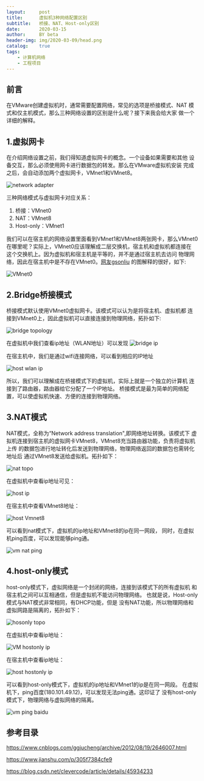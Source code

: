 ```yaml
---
layout:     post
title:      虚拟机3种网络配置区别
subtitle:   桥接、NAT、Host-only区别
date:       2020-03-15
author:     BY beta
header-img: img/2020-03-09/head.png
catalog:    true
tags:
    - 计算机网络
    - 工程项目
---
```


## 前言
在VMware创建虚拟机时，通常需要配置网络，常见的选项是桥接模式、NAT
模式和仅主机模式，那么三种网络设置的区别是什么呢？接下来我会给大家
做一个详细的解释。
## 1.虚拟网卡
在介绍网络设置之前，我们得知道虚拟网卡的概念。一个设备如果需要和其他
设备交互，那么必须使用网卡进行数据包的转发。那么在VMware虚拟机安装
完成之后，会自动添加两个虚拟网卡，VMnet1和VMnet8。

![network adapter](/img/2020-03-15/host-virtual-adapter.JPG)  

三种网络模式与虚拟网卡对应关系：
1. 桥接：VMnet0
2. NAT：VMnet8
3. Host-only：VMnet1

我们可以在宿主机的网络设置里面看到VMnet1和VMnet8两张网卡，那么VMnet0
在哪里呢？实际上，VMnet0应该理解成二层交换机，宿主机和虚拟机都连接在
这个交换机上。因为虚拟机和宿主机是平等的，并不是通过宿主机去访问
物理网络，因此在宿主机中是不存在VMnet0。[网友gsonliu](https://www.jianshu.com/p/305f7384cfe9)
的图解释的很好，如下:  

![VMnet0](/img/2020-03-15/vmnet0.JPG)

## 2.Bridge桥接模式
桥接模式默认使用VMnet0虚拟网卡。该模式可以认为是将宿主机、虚拟机都
连接到VMnet0上，因此虚拟机可以直接连接到物理网络，拓扑如下:  

![bridge topology](/img/2020-03-15/bridge-topo.JPG)

在虚拟机中我们查看ip地址（WLAN地址）可以发现
![bridge ip](/img/2020-03-15/bridge-ip-addr.JPG)

在宿主机中，我们是通过wifi连接网络，可以看到相应的IP地址

![host wlan ip](/img/2020-03-15/host-wlan-addr.JPG)

所以，我们可以理解成在桥接模式下的虚拟机，实际上就是一个独立的计算机
连接到了路由器，路由器给它分配了一个IP地址。
桥接模式是最为简单的网络配置，可以使虚拟机快速、方便的连接到物理网络。

## 3.NAT模式
NAT模式，全称为“Network address translation",即网络地址转换。该模式下
虚拟机连接到宿主机的虚拟网卡VMnet8，VMnet8充当路由器功能，负责将虚拟机上传
的数据包进行地址转化后发送到物理网络，物理网络返回的数据包也需转化地址后
通过VMnet8发送给虚拟机。拓扑如下：

![nat topo](/img/2020-03-15/nat-topo.JPG)

在虚拟机中查看ip地址可见：

![host ip](/img/2020-03-15/virtual-nat-addr.JPG)

在宿主机中查看VMnet8地址：

![host Vmnet8](/img/2020-03-15/host-nat-addr.JPG)

可以看到nat模式下，虚拟机的ip地址和VMnet8的ip在同一网段，
同时，在虚拟机ping百度，可以发现能够ping通。

![vm nat ping](/img/2020-03-15/vm-nat-pingbaidu.JPG)

## 4.host-only模式
host-only模式下，虚拟网络是一个封闭的网络，连接到该模式下的所有虚拟机
和宿主机之间可以互相通信，但是虚拟机不能访问物理网络。
也就是说，Host-only模式与NAT模式非常相同，有DHCP功能，但是
没有NAT功能，所以物理网络和虚拟网路是隔离的，拓扑如下：

![hosonly topo](/img/2020-03-15/hostonly-topo.JPG)

在虚拟机中查看ip地址：

![VM hostonly ip](/img/2020-03-15/virtual-hostonly-addr.JPG)

在宿主机中查看ip地址：

![host hostonly ip](/img/2020-03-15/host-only-addr.JPG)

可以看到host-only模式下，虚拟机的ip地址和VMnet1的ip是在同一网段。
在虚拟机下，ping百度(180.101.49.12)，可以发现无法ping通。这印证了
没有host-only模式下，物理网络与虚拟网络的隔离。

![vm ping baidu](/img/2020-03-15/vm-hostonly-pingbaidu.JPG)

## 参考目录
https://www.cnblogs.com/ggjucheng/archive/2012/08/19/2646007.html  

https://www.jianshu.com/p/305f7384cfe9  

https://blog.csdn.net/clevercode/article/details/45934233   
